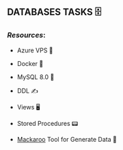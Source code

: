 ## DATABASES TASKS 🗄️



### _Resources_:
* Azure VPS 🛫
* Docker 🐳
* MySQL 8.0 🐬

* DDL ✍️
* Views 🖥️ 
* Stored Procedures 📟
* [Mackaroo](https://www.mockaroo.com/) Tool for Generate Data 🦘
